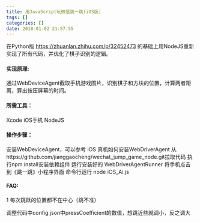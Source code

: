 ```yaml
---
title: 用JavaScript玩微信跳一跳(iOS版)
tags: []
categories: []
date: 2018-01-02 21:57:55
---
```


在Python版 https://zhuanlan.zhihu.com/p/32452473 的基础上用NodeJS重新实现了所有代码，并优化了棋子识别的逻辑。

#### 实现原理:
通过WebDeviceAgent截取手机游戏图片，识别棋子和方块的位置，计算两者距离，算出按压屏幕的时间。

#### 所需工具：
Xcode
iOS手机
NodeJS
#### 操作步骤：
安装WebDeviceAgent，可以参考 iOS 真机如何安装WebDriverAgent
从https://github.com/jianggaocheng/wechat_jump_game_node.git拉取代码
执行npm install安装依赖组件
运行安装好的 WebDriverAgentRunner
将手机点击到《跳一跳》小程序界面
命令行运行 node iOS_Ai.js
#### FAQ:

1 每次跳跃的位置都不在中心（跳不准）

调整代码中config.json中pressCoefficient的数值，想跳近些就调小，反之调大